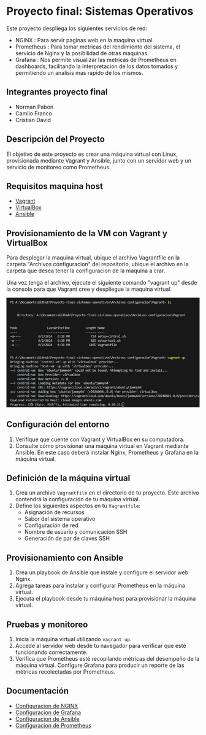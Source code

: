 # Proyecto final: Sistemas Operativos

Este proyecto despliega los siguientes servicios de red:

- NGINX : Para servir paginas web en la maquina virtual.
- Prometheus : Para tomar metricas del rendimiento del sistema, el servicio de Nginx y la posibilidad
de otras maquinas.
- Grafana : Nos permite visualizar las metricas de Prometheus en dashboards, facilitando la interpretacion
de los datos tomados y permitiendo un analisis mas rapido de los mismos.


## Integrantes proyecto final

- Norman Pabon 
- Camilo Franco
- Cristian David  

## Descripción del Proyecto

El objetivo de este proyecto es crear una máquina virtual con Linux, provisionada mediante Vagrant y Ansible, junto con un servidor web y un servicio de monitoreo como Prometheus.

## Requisitos maquina host

- [Vagrant](https://www.vagrantup.com/)
- [VirtualBox](https://www.virtualbox.org/)
- [Ansible](https://www.ansible.com/)

## Provisionamiento de la VM con Vagrant y VirtualBox

Para desplegar la maquina virtual, ubique el archivo Vagrantfile en la carpeta "Archivos configuracion" del repositorio, ubique el archivo
en la carpeta que desea tener la configuracion de la maquina a crar. 

Una vez tenga el archivo, ejecute el siguiente comando "vagrant up" desde la consola para que Vagrant cree y despliegue la maquina virtual.

![imagenVagrantUp](https://raw.githubusercontent.com/Aleksei324/Proyecto-final-sistemas-operativos/main/Documentacion/media/capturaVagrantup.png)


## Configuración del entorno

1. Verifique que cuente con Vagrant y VirtualBox en su computadora.
2. Consulte cómo provisionar una máquina virtual en Vagrant mediante Ansible. En este caso deberá instalar Nginx, Prometheus y Grafana en la máquina virtual.

## Definición de la máquina virtual

1. Crea un archivo `Vagrantfile` en el directorio de tu proyecto. Este archivo contendrá la configuración de tu máquina virtual.
2. Define los siguientes aspectos en tu `Vagrantfile`:
    - Asignación de recursos
    - Sabor del sistema operativo
    - Configuración de red
    - Nombre de usuario y comunicación SSH
    - Generación de par de claves SSH

## Provisionamiento con Ansible

1. Crea un playbook de Ansible que instale y configure el servidor web Nginx.
2. Agrega tareas para instalar y configurar Prometheus en la máquina virtual.
3. Ejecuta el playbook desde tu máquina host para provisionar la máquina virtual.

## Pruebas y monitoreo

1. Inicia la máquina virtual utilizando `vagrant up`.
2. Accede al servidor web desde tu navegador para verificar que esté funcionando correctamente.
3. Verifica que Prometheus esté recopilando métricas del desempeño de la máquina virtual. Configure Grafana para producir un reporte de las métricas recolectadas por Prometheus.

## Documentación

- [Configuracion de NGINX](https://github.com/Aleksei324/Proyecto-final-sistemas-operativos/blob/main/Documentacion/Configuracion%20Nginx.md)
- [Configuracion de Grafana](https://github.com/Aleksei324/Proyecto-final-sistemas-operativos/blob/main/Documentacion/Configuracion%20Ansible.md)
- [Configuracion de Ansible](https://github.com/Aleksei324/Proyecto-final-sistemas-operativos/blob/main/Documentacion/Configuracion%20Ansible.md)
- [Configuracion de Prometheus](https://github.com/Aleksei324/Proyecto-final-sistemas-operativos/blob/main/Documentacion/Configuracion%Prometheus.md)

